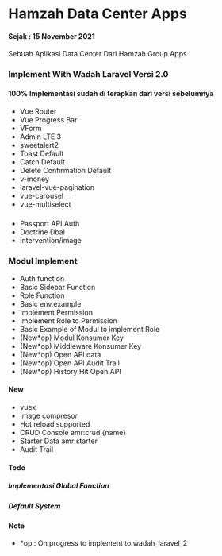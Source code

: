 # Hamzah Data Center Apps
#### Sejak : 15 November 2021
Sebuah Aplikasi Data Center Dari Hamzah Group Apps

### Implement With Wadah Laravel Versi 2.0
#### 100% Implementasi sudah di terapkan dari versi sebelumnya

-   Vue Router
-   Vue Progress Bar
-   VForm
-   Admin LTE 3
-   sweetalert2
-   Toast Default
-   Catch Default
-   Delete Confirmation Default
-   v-money
-   laravel-vue-pagination
-   vue-carousel
-   vue-multiselect

###

-   Passport API Auth
-   Doctrine Dbal
-   intervention/image

### Modul Implement

-   Auth function
-   Basic Sidebar Function
-   Role Function
-   Basic env.example
-   Implement Permission
-   Implement Role to Permission 
-   Basic Example of Modul to implement Role
-   (New*op) Modul Konsumer Key
-   (New*op) Middleware Konsumer Key
-   (New*op) Open API data 
-   (New*op) Open API Audit Trail 
-   (New*op) History Hit Open API 

#### New

-   vuex
-   Image compresor
-   Hot reload supported
-   CRUD Console amr:crud {name}
-   Starter Data amr:starter 
-   Audit Trail

#### Todo

##### Implementasi Global Function

##### Default System


#### Note
 - *op : On progress to implement to wadah_laravel_2


